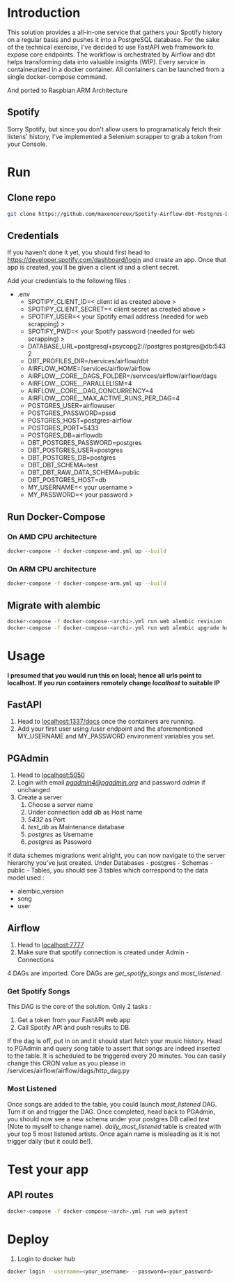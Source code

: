 
# Introduction 

This solution provides a all-in-one service that gathers your Spotify history on a regular basis and pushes it into a PostgreSQL database. For the sake of the technical exercise, I've decided to use FastAPI web framework to expose core endpoints. The workflow is orchestrated by Airflow and dbt helps transforming data into valuable insights (WIP). Every service in containeurized in a docker container. All containers can be launched from a single docker-compose command. 

And ported to Raspbian ARM Architecture
## Spotify 
Sorry Spotify, but since you don't allow users to programaticaly fetch their listens' history, I've implemented a Selenium scrapper to grab a token from your Console. 

# Run 
## Clone repo
```bash
git clone https://github.com/maxenceroux/Spotify-Airflow-dbt-Postgres-Docker.git
```
## Credentials
If you haven't done it yet, you should first head to https://developer.spotify.com/dashboard/login and create an app. 
Once that app is created, you'll be given a client id and a client secret. 

Add your credentials to the following files :  
- .env 
    - SPOTIPY_CLIENT_ID=< client id as created above >
    - SPOTIPY_CLIENT_SECRET=< client secret as created above >
    - SPOTIFY_USER=< your Spotify email address (needed for web scrapping) >
    - SPOTIFY_PWD=< your Spotify password (needed for web scrapping) >
    - DATABASE_URL=postgresql+psycopg2://postgres:postgres@db:5432
    - DBT_PROFILES_DIR=/services/airflow/dbt
    - AIRFLOW_HOME=/services/airflow/airflow
    - AIRFLOW__CORE__DAGS_FOLDER=/services/airflow/airflow/dags
    - AIRFLOW__CORE__PARALLELISM=4
    - AIRFLOW__CORE__DAG_CONCURRENCY=4
    - AIRFLOW__CORE__MAX_ACTIVE_RUNS_PER_DAG=4
    - POSTGRES_USER=airflowuser
    - POSTGRES_PASSWORD=pssd
    - POSTGRES_HOST=postgres-airflow
    - POSTGRES_PORT=5433
    - POSTGRES_DB=airflowdb
    - DBT_POSTGRES_PASSWORD=postgres
    - DBT_POSTGRES_USER=postgres
    - DBT_POSTGRES_DB=postgres
    - DBT_DBT_SCHEMA=test
    - DBT_DBT_RAW_DATA_SCHEMA=public
    - DBT_POSTGRES_HOST=db
    - MY_USERNAME=< your username >
    - MY_PASSWORD=< your password >


## Run Docker-Compose
### On AMD CPU architecture
```bash
docker-compose -f docker-compose-amd.yml up --build
```
### On ARM CPU architecture
```bash
docker-compose -f docker-compose-arm.yml up --build
```


## Migrate with alembic
```bash 
docker-compose -f docker-compose-<archi>.yml run web alembic revision --autogenerate -m "First migration"
docker-compose -f docker-compose-<archi>.yml run web alembic upgrade head
```
# Usage

**I presumed that you would run this on local; hence all urls point to localhost. If you run containers remotely change *localhost* to suitable IP**

## FastAPI
1. Head to [localhost:1337/docs](localhost:8000/docs) once the containers are running. 
2. Add your first user using /user endpoint and the aforementioned MY_USERNAME and MY_PASSWORD environment variables you set. 

## PGAdmin
1. Head to [localhost:5050](localhost:5050)
2. Login with email *pgadmin4@pgadmin.org* and password *admin* if unchanged
3. Create a server
    1. Choose a server name
    2. Under connection add *db* as Host name
    3. *5432* as Port
    4. *test_db* as Maintenance database
    5. *postgres* as Username
    6. *postgres* as Password

If data schemes migrations went alright, you can now navigate to the server hierarchy you've just created. Under Databases - postgres - Schemas - public - Tables, you should see 3 tables which correspond to the data model used : 
 - alembic_version
 - song
 - user

## Airflow
1. Head to [localhost:7777](localhost:7777)
2. Make sure that spotify connection is created under Admin - Connections

4 DAGs are imported. 
Core DAGs are *get_spotify_songs* and *most_listened*. 
### Get Spotify Songs
This DAG is the core of the solution. Only 2 tasks : 
1. Get a token from your FastAPI web app
2. Call Spotify API and push results to DB. 

If the dag is off, put in on and it should start fetch your music history. 
Head to PGAdmin and query song table to assert that songs are indeed inserted to the table. It is scheduled to be triggered every 20 minutes. You can easily change this CRON value as you please in /services/airflow/airflow/dags/http_dag.py

### Most Listened
Once songs are added to the table, you could launch *most_listened* DAG. 
Turn it on and trigger the DAG. 
Once completed, head back to PGAdmin, you should now see a new schema under your postgres DB called *test* (Note to myself to change name). *daily_most_listened* table is created with your top 5 most listened artists. Once again name is misleading as it is not trigger daily (but it could be!). 

# Test your app
## API routes
```bash
docker-compose -f docker-compose-<arch>.yml run web pytest
```

# Deploy 
1. Login to docker hub
```bash
docker login --username=<your_username> --password=<your_password>